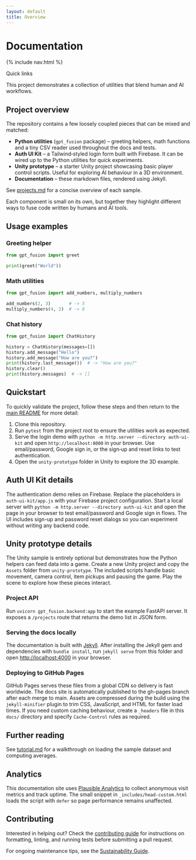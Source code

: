 ```yaml
---
layout: default
title: Overview
---
```


# Documentation

{% include nav.html %}

<div id="toc">
  <p class="toc-title">Quick links</p>
</div>

This project demonstrates a collection of utilities that blend human and AI workflows.

## Project overview

The repository contains a few loosely coupled pieces that can be mixed and
matched:

- **Python utilities** (`gpt_fusion` package) – greeting helpers, math functions
  and a tiny CSV reader used throughout the docs and tests.
- **Auth UI Kit** – a Tailwind‑styled login form built with Firebase. It can be
  wired up to the Python utilities for quick experiments.
- **Unity prototype** – a starter Unity project showcasing basic player control
  scripts. Useful for exploring AI behaviour in a 3D environment.
- **Documentation** – these markdown files, rendered using Jekyll.

See [projects.md](projects.md) for a concise overview of each sample.

Each component is small on its own, but together they highlight different ways
to fuse code written by humans and AI tools.

## Usage examples

### Greeting helper

```python
from gpt_fusion import greet

print(greet("World"))
```

### Math utilities

```python
from gpt_fusion import add_numbers, multiply_numbers

add_numbers(2, 3)       # -> 5
multiply_numbers(4, 2)  # -> 8
```

### Chat history

```python
from gpt_fusion import ChatHistory

history = ChatHistory(messages=[])
history.add_message("Hello")
history.add_message("How are you?")
print(history.last_message())  # -> "How are you?"
history.clear()
print(history.messages)  # -> []
```

## Quickstart

To quickly validate the project, follow these steps and then return to the [main README](https://github.com/costasford/gpt-fusion#readme) for more detail:

1. Clone this repository.
2. Run `pytest` from the project root to ensure the utilities work as expected.
3. Serve the login demo with `python -m http.server --directory auth-ui-kit` and
   open `http://localhost:8000` in your browser. Use email/password, Google sign
   in, or the sign‑up and reset links to test authentication.
4. Open the `unity-prototype` folder in Unity to explore the 3D example.

## Auth UI Kit details

The authentication demo relies on Firebase. Replace the placeholders in
`auth-ui-kit/app.js` with your Firebase project configuration. Start a local
server with `python -m http.server --directory auth-ui-kit` and open the page in
your browser to test email/password and Google sign in flows. The UI includes
sign-up and password reset dialogs so you can experiment without writing any
backend code.

## Unity prototype details

The Unity sample is entirely optional but demonstrates how the Python helpers can
feed data into a game. Create a new Unity project and copy the `Assets` folder
from `unity-prototype`. The included scripts handle basic movement, camera
control, item pickups and pausing the game. Play the scene to explore how these
pieces interact.

### Project API

Run `uvicorn gpt_fusion.backend:app` to start the example FastAPI server. It exposes a `/projects` route that returns the demo list in JSON form.

### Serving the docs locally

The documentation is built with [Jekyll](https://jekyllrb.com/). After
installing the Jekyll gem and dependencies with `bundle install`, run
`jekyll serve` from this folder and open <http://localhost:4000> in your
browser.

### Deploying to GitHub Pages

GitHub Pages serves these files from a global CDN so delivery is fast worldwide.
The docs site is automatically published to the gh-pages branch after each merge to main.
Assets are compressed during the build using the `jekyll-minifier` plugin to
trim CSS, JavaScript, and HTML for faster load times.
If you need custom caching behaviour, create a `_headers` file in this
`docs/` directory and specify `Cache-Control` rules as required.

## Further reading

See [tutorial.md](tutorial.md) for a walkthrough on loading the sample dataset
and computing averages.

## Analytics

This documentation site uses [Plausible Analytics](https://plausible.io/) to collect
anonymous visit metrics and track uptime. The small snippet in
`_includes/head-custom.html` loads the script with `defer` so page performance
remains unaffected.

## Contributing

Interested in helping out? Check the [contributing guide](contributing.md) for
instructions on formatting, linting, and running tests before submitting a
pull request.

For ongoing maintenance tips, see the [Sustainability Guide](sustainability.md).

<script src="assets/js/bundle.js"></script>
